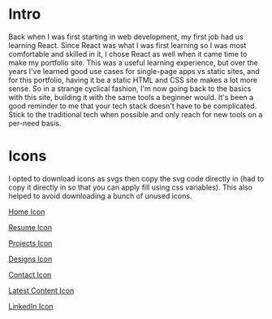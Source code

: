 # Intro

Back when I was first starting in web development, my first job had us learning React. Since React was what I was first learning so I was most comfortable and skilled in it, I chose React as well when it came time to make my portfolio site. This was a useful learning experience, but over the years I've learned good use cases for single-page apps vs static sites, and for this portfolio, having it be a static HTML and CSS site makes a lot more sense. So in a strange cyclical fashion, I'm now going back to the basics with this site, building it with the same tools a beginner would. It's been a good reminder to me that your tech stack doesn't have to be complicated. Stick to the traditional tech when possible and only reach for new tools on a per-need basis.

# Icons

I opted to download icons as svgs then copy the svg code directly in (had to copy it directly in so that you can apply fill using css variables). This also helped to avoid downloading a bunch of unused icons.

[Home Icon](https://fonts.google.com/icons?selected=Material+Icons:home:&icon.query=home)

[Resume Icon](https://fonts.google.com/icons?selected=Material+Icons:description:&icon.query=description)

[Projects Icon](https://fonts.google.com/icons?selected=Material+Icons:desktop_mac:&icon.query=desktop)

[Designs Icon](https://fonts.google.com/icons?selected=Material+Icons:photo_library:&icon.query=photo_library)

[Contact Icon]()

[Latest Content Icon](https://fonts.google.com/icons?selected=Material+Icons:ondemand_video:&icon.query=video)

[LinkedIn Icon](https://fontawesome.com/icons/linkedin?f=brands&s=solid)
